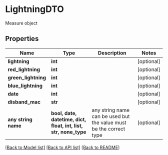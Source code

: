 # LightningDTO

Measure object

## Properties
Name | Type | Description | Notes
------------ | ------------- | ------------- | -------------
**lightning** | **int** |  | [optional] 
**red_lightning** | **int** |  | [optional] 
**green_lightning** | **int** |  | [optional] 
**blue_lightning** | **int** |  | [optional] 
**date** | **int** |  | [optional] 
**disband_mac** | **str** |  | [optional] 
**any string name** | **bool, date, datetime, dict, float, int, list, str, none_type** | any string name can be used but the value must be the correct type | [optional]

[[Back to Model list]](../README.md#documentation-for-models) [[Back to API list]](../README.md#documentation-for-api-endpoints) [[Back to README]](../README.md)


